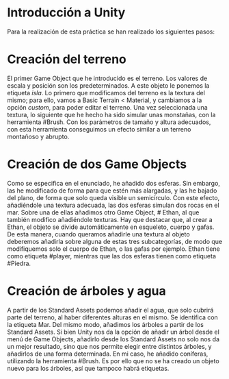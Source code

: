 # Introducción a Unity
Para la realización de esta práctica se han realizado los siguientes pasos:
# Creación del terreno
El primer Game Object que he introducido es el terreno. Los valores de escala y posición son los predeterminados. A este objeto le ponemos la etiqueta _isla_. Lo primero que modificamos del terreno es la textura del mismo; para ello, vamos a Basic Terrain < Material, y cambiamos a la opción _custom_, para poder editar el terreno. Una vez seleccionada una textura, lo siguiente que he hecho ha sido simular unas monstañas, con la herramienta #Brush. Con los parámetros de tamaño y altura adecuados, con esta herramienta conseguimos un efecto similar a un terreno montañoso y abrupto. 
# Creación de dos Game Objects
Como se especifica en el enunciado, he añadido dos esferas. Sin embargo, las he modificado de forma para que estén más alargadas, y las he bajado del plano, de forma que solo queda visible un semicírculo. Con este efecto, añadiéndole una textura adecuada, las dos esferas simulan dos rocas en el mar. Sobre una de ellas añadimos otro Game Object, # Ethan, al que también modifico añadiéndole texturas. Hay que destacar que, al crear a Ethan, el objeto se divide automáticamente en esqueleto, cuerpo y gafas. De esta manera, cuando queramos añadirle una textura al objeto deberemos añadirla sobre alguna de estas tres subcategorías, de modo que modifiquemos solo el cuerpo de Ethan, o las gafas por ejemplo. Ethan tiene como etiqueta #player, mientras que las dos esferas tienen como etiqueta #Piedra. 
# Creación de árboles y agua
A partir de los Standard Assets podemos añadir el agua, que solo cubrirá parte del terreno, al haber diferentes alturas en el mismo. Se identifica con la etiqueta Mar. Del mismo modo, añadimos los árboles a partir de los Standard Assets. Si bien Unity nos da la opción de añadir un árbol desde el menú de Game Objects, añadirlo desde los Standard Assets no solo nos da un mejor resultado, sino que nos permite elegir entre distintos árboles, y añadirlos de una forma determinada. En mi caso, he añadido coníferas, utilizando la herramienta #Brush. Es por ello que no se ha creado un objeto nuevo para los árboles, así que tampoco habrá etiquetas. 
